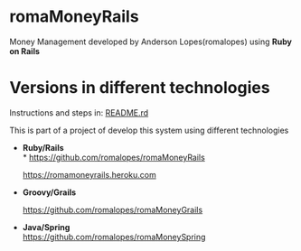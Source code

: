 romaMoneyRails
==============

Money Management developed by Anderson Lopes(romalopes) using <strong>Ruby on Rails</strong>

Versions in different technologies
== 

Instructions and steps in: [README.rd](https://github.com/romalopes/romaMoneyRails/blob/master/README.rd)

This is part of a project of develop this system using different technologies

* <b>Ruby/Rails</b><br>* 
    https://github.com/romalopes/romaMoneyRails <br>

    https://romamoneyrails.heroku.com

* <b>Groovy/Grails</b><br>

    https://github.com/romalopes/romaMoneyGrails

* <b>Java/Spring</b><br>
    https://github.com/romalopes/romaMoneySpring <br>

